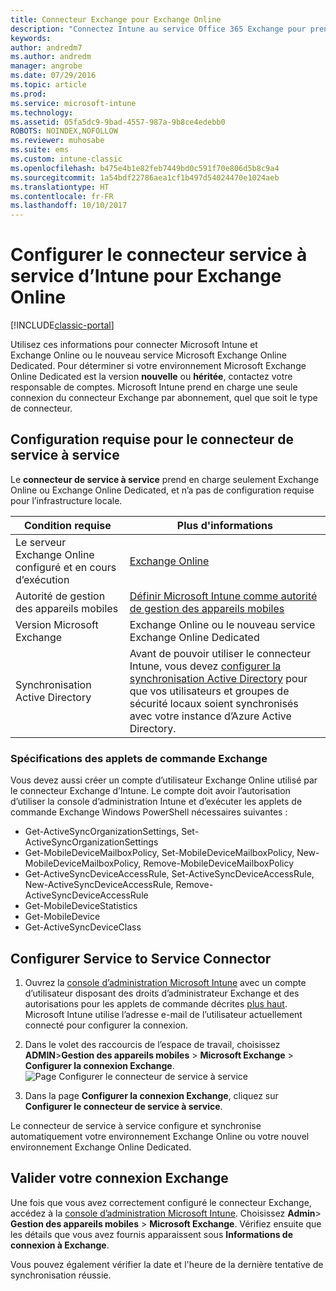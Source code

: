```yaml
---
title: Connecteur Exchange pour Exchange Online
description: "Connectez Intune au service Office 365 Exchange pour prendre en charge la gestion des appareils mobiles via Exchange ActiveSync."
keywords: 
author: andredm7
ms.author: andredm
manager: angrobe
ms.date: 07/29/2016
ms.topic: article
ms.prod: 
ms.service: microsoft-intune
ms.technology: 
ms.assetid: 05fa5dc9-9bad-4557-987a-9b8ce4edebb0
ROBOTS: NOINDEX,NOFOLLOW
ms.reviewer: muhosabe
ms.suite: ems
ms.custom: intune-classic
ms.openlocfilehash: b475e4b1e82feb7449bd0c591f70e806d5b8c9a4
ms.sourcegitcommit: 1a54bdf22786aea1cf1b497d54024470e1024aeb
ms.translationtype: HT
ms.contentlocale: fr-FR
ms.lasthandoff: 10/10/2017
---
```

# <a name="configure-the-intune-service-to-service-connector-for-exchange-online"></a>Configurer le connecteur service à service d’Intune pour Exchange Online

[!INCLUDE[classic-portal](../includes/classic-portal.md)]

Utilisez ces informations pour connecter Microsoft Intune et Exchange Online ou le nouveau service Microsoft Exchange Online Dedicated. Pour déterminer si votre environnement Microsoft Exchange Online Dedicated est la version **nouvelle** ou **héritée**, contactez votre responsable de comptes. Microsoft Intune prend en charge une seule connexion du connecteur Exchange par abonnement, quel que soit le type de connecteur.

## <a name="service-to-service-connector-requirements"></a>Configuration requise pour le connecteur de service à service
Le **connecteur de service à service** prend en charge seulement Exchange Online ou Exchange Online Dedicated, et n’a pas de configuration requise pour l’infrastructure locale.

|Condition requise|Plus d'informations|
|---------------|--------------------|
|Le serveur Exchange Online configuré et en cours d’exécution|[Exchange Online](https://technet.microsoft.com/library/jj200580.aspx) |
|Autorité de gestion des appareils mobiles| [Définir Microsoft Intune comme autorité de gestion des appareils mobiles](prerequisites-for-enrollment.md#step-2-set-mdm-authority)|
|Version Microsoft Exchange|Exchange Online ou le nouveau service Exchange Online Dedicated|/intune/users-permissions-add
|Synchronisation Active Directory|Avant de pouvoir utiliser le connecteur Intune, vous devez [configurer la synchronisation Active Directory](/intune/users-permissions-add) pour que vos utilisateurs et groupes de sécurité locaux soient synchronisés avec votre instance d’Azure Active Directory.|

### <a name="exchange-cmdlet-requirements"></a>Spécifications des applets de commande Exchange

Vous devez aussi créer un compte d’utilisateur Exchange Online utilisé par le connecteur Exchange d’Intune. Le compte doit avoir l’autorisation d’utiliser la console d’administration Intune et d’exécuter les applets de commande Exchange Windows PowerShell nécessaires suivantes :

 - Get-ActiveSyncOrganizationSettings, Set-ActiveSyncOrganizationSettings
 - Get-MobileDeviceMailboxPolicy, Set-MobileDeviceMailboxPolicy, New-MobileDeviceMailboxPolicy, Remove-MobileDeviceMailboxPolicy
 - Get-ActiveSyncDeviceAccessRule, Set-ActiveSyncDeviceAccessRule, New-ActiveSyncDeviceAccessRule, Remove-ActiveSyncDeviceAccessRule
 - Get-MobileDeviceStatistics
 - Get-MobileDevice
 - Get-ActiveSyncDeviceClass

## <a name="set-up-the-service-to-service-connector"></a>Configurer Service to Service Connector

1. Ouvrez la [console d’administration Microsoft Intune](https://manage.microsoft.com) avec un compte d’utilisateur disposant des droits d’administrateur Exchange et des autorisations pour les applets de commande décrites [plus haut](#exchange-cmdlet-requirements). Microsoft Intune utilise l’adresse e-mail de l’utilisateur actuellement connecté pour configurer la connexion.

2.  Dans le volet des raccourcis de l’espace de travail, choisissez **ADMIN**>**Gestion des appareils mobiles** > **Microsoft Exchange** > **Configurer la connexion Exchange**.
![Page Configurer le connecteur de service à service](../media/intunesa5cservicetoserviceconnector.png)

3.  Dans la page **Configurer la connexion Exchange**, cliquez sur **Configurer le connecteur de service à service**.


Le connecteur de service à service configure et synchronise automatiquement votre environnement Exchange Online ou votre nouvel environnement Exchange Online Dedicated.

## <a name="validate-your-exchange-connection"></a>Valider votre connexion Exchange

Une fois que vous avez correctement configuré le connecteur Exchange, accédez à la [console d’administration Microsoft Intune](https://manage.microsoft.com). Choisissez **Admin**> **Gestion des appareils mobiles** > **Microsoft Exchange**. Vérifiez ensuite que les détails que vous avez fournis apparaissent sous **Informations de connexion à Exchange**.

Vous pouvez également vérifier la date et l'heure de la dernière tentative de synchronisation réussie.
